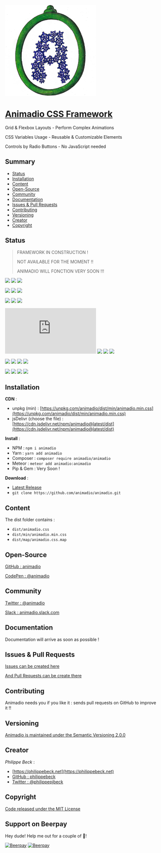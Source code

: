 [![Animadio Logo](img/logo.png)](https://animadio.org)
# [Animadio CSS Framework](https://animadio.org)

Grid & Flexbox Layouts - Perform Complex Animations
 
CSS Variables Usage - Reusable & Customizable Elements

Controls by Radio Buttons - No JavaScript needed

## Summary

- [Status](#status)  
- [Installation](#installation)  
- [Content](#content)  
- [Open-Source](#open-source)  
- [Community](#community)  
- [Documentation](#documentation)  
- [Issues & Pull Requests](#issues-&-pull-requests)  
- [Contributing](#contributing)  
- [Versioning](#versioning)  
- [Creator](#creator)  
- [Copyright](#copyright)  

## Status

> FRAMEWORK IN CONSTRUCTION !
>
> NOT AVAILABLE FOR THE MOMENT !!
>
> ANIMADIO WILL FONCTION VERY SOON !!!

[![](https://img.shields.io/github/package-json/v/animadio/animadio.svg)](https://github.com/animadio/animadio/blob/master/package.json)
[![](https://img.shields.io/npm/v/animadio.svg)](https://www.npmjs.com/package/animadio)
[![](https://img.shields.io/packagist/v/animadio/animadio.svg)](https://packagist.org/packages/animadio/animadio)

[![](https://travis-ci.com/animadio/animadio.svg?branch=master)](https://travis-ci.com/animadio/animadio)
[![](https://img.shields.io/david/dev/animadio/animadio.svg)](https://david-dm.org/animadio/animadio?type=dev)
[![](https://api.codacy.com/project/badge/Grade/b996875347654cc69510b0b1a5616936)](https://www.codacy.com/app/Animadio/animadio?utm_source=github.com&amp;utm_medium=referral&amp;utm_content=animadio/animadio&amp;utm_campaign=Badge_Grade)

[![](https://img.shields.io/github/last-commit/animadio/animadio.svg)](https://github.com/animadio/animadio/commits/master)
[![](https://img.shields.io/github/commit-activity/m/animadio/animadio.svg)](https://github.com/animadio/animadio/graphs/commit-activity)
[![](https://img.shields.io/npm/l/animadio.svg)](https://github.com/animadio/animadio/blob/master/LICENSE)

[![](https://img.badgesize.io/animadio/animadio/master/dist/min/animadio.min.css?compression=gzip&label=CSS+gzip+size)](https://github.com/animadio/animadio/tree/master/dist/min/animadio.min.css)
[![](https://img.shields.io/bundlephobia/min/animadio.svg)](https://github.com/animadio/animadio/tree/master/dist/min/animadio.min.css)
[![](https://img.shields.io/github/languages/code-size/animadio/animadio.svg)]()
[![](https://img.shields.io/github/repo-size/animadio/animadio.svg)](https://github.com/animadio/animadio)

[![](https://img.shields.io/npm/dw/animadio.svg)](https://www.npmjs.com/package/animadio)
[![](https://img.shields.io/npm/dm/animadio.svg)](https://www.npmjs.com/package/animadio)
[![](https://img.shields.io/npm/dy/animadio.svg)](https://www.npmjs.com/package/animadio)
[![](https://data.jsdelivr.com/v1/package/npm/animadio/badge)](https://www.jsdelivr.com/package/npm/animadio)

[![](https://img.shields.io/github/languages/top/animadio/animadio.svg)](https://github.com/animadio/animadio)
[![](https://img.shields.io/librariesio/sourcerank/npm/animadio.svg)](https://libraries.io/npm/animadio)
[![](https://img.shields.io/github/issues/animadio/animadio.svg)](https://github.com/animadio/animadio/issues)
[![](https://img.shields.io/github/issues-pr/animadio/animadio.svg)](https://github.com/animadio/animadio/issues)

## Installation

**CDN** : 
- unpkg (min) : [https://unpkg.com/animadio/dist/min/animadio.min.css](https://unpkg.com/animadio/dist/min/animadio.min.css)  
- jsDelivr (choose the file) : [https://cdn.jsdelivr.net/npm/animadio@latest/dist](https://cdn.jsdelivr.net/npm/animadio@latest/dist)  

**Install** :
- NPM : `npm i animadio`  
- Yarn : `yarn add animadio`  
- Composer : `composer require animadio/animadio`  
- Meteor : `meteor add animadio:animadio`  
- Pip & Gem : Very Soon !  

**Download** :
- [Latest Release](https://github.com/animadio/animadio/releases)  
- `git clone https://github.com/animadio/animadio.git`  
  
## Content

The dist folder contains :
- `dist/animadio.css`  
- `dist/min/animadio.min.css`  
- `dist/map/animadio.css.map`  


## Open-Source

[GitHub : animadio](https://github.com/animadio)

[CodePen : @animadio](https://codepen.io/animadio)

## Community

[Twitter : @animadio](https://twitter.com/animadio)

[Slack : animadio.slack.com](https://join.slack.com/t/animadio/shared_invite/enQtNTY1NTc5NzgyNDA3LTI2YWIxM2ZkMGM5ODBkNjNjZmI5ZGVlNTM1ZWEwMWI5ZDJjNzViYjNmNWE2MjllMTc3MDhlMzYzZDYzNTkxNjU)

## Documentation

Documentation will arrive as soon as possible !

## Issues & Pull Requests

[Issues can be created here](https://github.com/animadio/animadio/issues)

[And Pull Requests can be create there](https://github.com/animadio/animadio/pulls)

## Contributing

Animadio needs you if you like it : sends pull requests on GitHub to improve it !!

## Versioning

[Animadio is maintained under the Semantic Versioning 2.0.0](https://semver.org)

## Creator

*Philippe Beck* :
- [https://philippebeck.net](https://philippebeck.net)  
- [GitHub : philippebeck](https://github.com/philippebeck)  
- [Twitter : @philippepjbeck](https://twitter.com/philippepjbeck)  

## Copyright

[Code released under the MIT License](https://github.com/animadio/animadio/blob/master/LICENSE)
  
## Support on Beerpay
Hey dude! Help me out for a couple of :beers:!

[![Beerpay](https://beerpay.io/animadio/animadio/badge.svg?style=beer-square)](https://beerpay.io/animadio/animadio)  [![Beerpay](https://beerpay.io/animadio/animadio/make-wish.svg?style=flat-square)](https://beerpay.io/animadio/animadio?focus=wish)